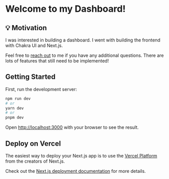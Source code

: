 # Welcome to my Dashboard!

## 💡 Motivation 

I was interested in building a dashboard. I went with building the frontend with Chakra UI and Next.js. 

Feel free to [reach out](https://abneuro.vercel.app/contact) to me if you have any additional questions. There are lots of features that still need to be implemented!

## Getting Started

First, run the development server:

```bash
npm run dev
# or
yarn dev
# or
pnpm dev
```

Open [http://localhost:3000](http://localhost:3000) with your browser to see the result.

## Deploy on Vercel

The easiest way to deploy your Next.js app is to use the [Vercel Platform](https://vercel.com/new?utm_medium=default-template&filter=next.js&utm_source=create-next-app&utm_campaign=create-next-app-readme) from the creators of Next.js.

Check out the [Next.js deployment documentation](https://nextjs.org/docs/deployment) for more details.
